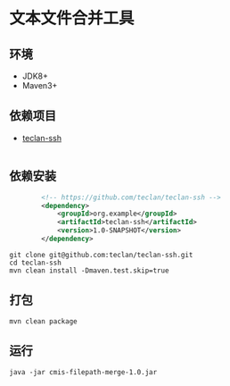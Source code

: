 # 文本文件合并工具

## 环境
- JDK8+
- Maven3+

## 依赖项目
- [teclan-ssh](https://github.com/teclan/teclan-ssh)

``` 

```

## 依赖安装
```xml
        <!-- https://github.com/teclan/teclan-ssh -->
        <dependency>
            <groupId>org.example</groupId>
            <artifactId>teclan-ssh</artifactId>
            <version>1.0-SNAPSHOT</version>
        </dependency>
```

```shell script
git clone git@github.com:teclan/teclan-ssh.git
cd teclan-ssh
mvn clean install -Dmaven.test.skip=true
```


## 打包
```
mvn clean package
```

## 运行
``` 
java -jar cmis-filepath-merge-1.0.jar
```

